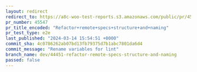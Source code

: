 ```yaml
---
layout: redirect
redirect_to: https://a8c-woo-test-reports.s3.amazonaws.com/public/pr/45547/e2e/index.html
pr_number: 45547
pr_title_encoded: "Refactor+remote+specs+structure+and+naming"
pr_test_type: e2e
last_published: "2024-03-14 15:54:51 +0000"
commit_sha: 4c0786262ab07bd13fb79375d7b1abc7801da6d4
commit_message: "Rename variables for lint"
branch_name: dev/44451-refactor-remote-specs-structure-and-naming
passed: false
---
```

